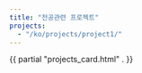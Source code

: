 ```yaml
---
title: "전공관련 프로젝트"
projects:
  - "/ko/projects/project1/"
---
```


{{ partial "projects_card.html" . }}
